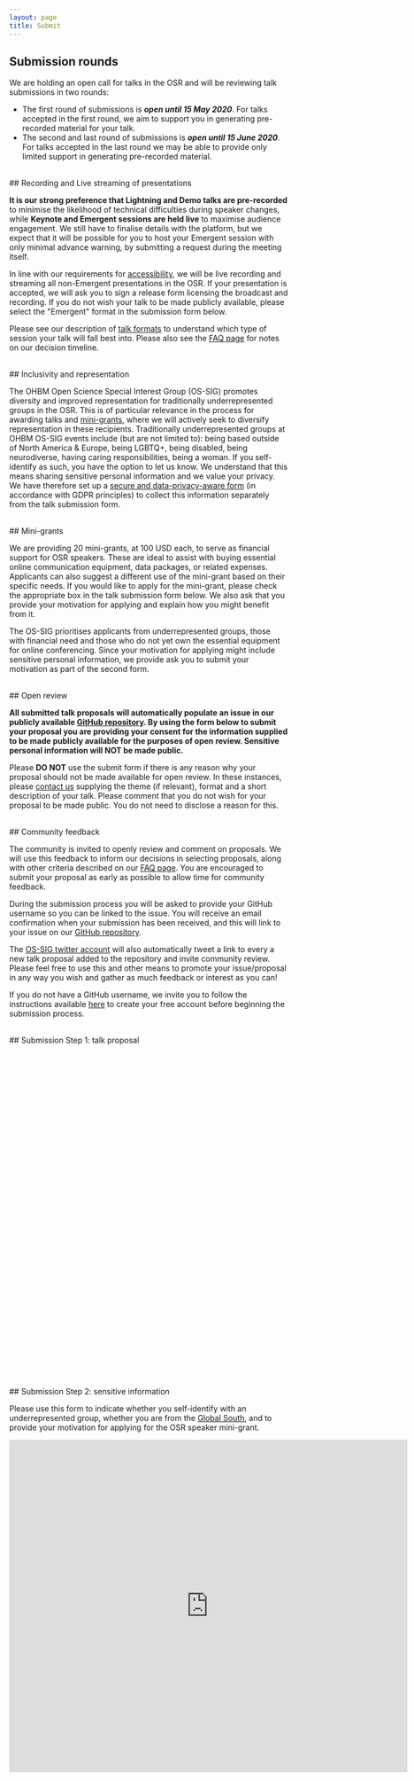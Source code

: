 ```yaml
---
layout: page
title: Submit
---
```


## Submission rounds

We are holding an open call for talks in the OSR and will be reviewing talk submissions in two rounds:

- The first round of submissions is ***open until 15 May 2020***. For talks accepted in the first round, we aim to support you in generating pre-recorded material for your talk.
- The second and last round of submissions is ***open until 15 June 2020***. For talks accepted in the last round we may be able to provide only limited support in generating pre-recorded material.

<br>
## Recording and Live streaming of presentations

**It is our strong preference that Lightning and Demo talks are pre-recorded** to minimise the likelihood of technical difficulties during speaker changes,
while **Keynote and Emergent sessions are held live** to maximise audience engagement.
We still have to finalise details with the platform, but we expect that it will be possible for you to host your Emergent session with only minimal advance warning, by submitting a request during the meeting itself.

In line with our requirements for [accessibility](https://ohbm.github.io/osr2020/access/),
we will be live recording and streaming all non-Emergent presentations in the OSR.
If your presentation is accepted, we will ask you to sign a release form licensing the broadcast and recording.
If you do not wish your talk to be made publicly available, please select the "Emergent" format in the submission form below.

Please see our description of [talk formats](https://ohbm.github.io/osr2020/formats/) to understand which type of session your talk will fall best into.
Please also see the [FAQ page](https://ohbm.github.io/osr2020/faq/) for notes on our decision timeline.

<br>
## Inclusivity and representation

The OHBM Open Science Special Interest Group (OS-SIG) promotes diversity and improved representation for traditionally underrepresented groups in the OSR.
This is of particular relevance in the process for awarding talks and [mini-grants](#minigrants), where we will actively seek to diversify representation in these recipients.
Traditionally underrepresented groups at OHBM OS-SIG events include (but are not limited to): being based outside of North America & Europe, being LGBTQ+, being disabled, being neurodiverse, having caring responsibilities, being a woman.
If you self-identify as such, you have the option to let us know.
We understand that this means sharing sensitive personal information and we value your privacy.
We have therefore set up a [secure and data-privacy-aware form](#framasoft) (in accordance with GDPR principles) to collect this information separately from the talk submission form.


<div id="minigrants"></div>
<br>
## Mini-grants

We are providing 20 mini-grants, at 100 USD each, to serve as financial support for OSR speakers.
These are ideal to assist with buying essential online communication equipment, data packages, or related expenses.
Applicants can also suggest a different use of the mini-grant based on their specific needs.
If you would like to apply for the mini-grant, please check the appropriate box in the talk submission form below.
We also ask that you provide your motivation for applying and explain how you might benefit from it.

The OS-SIG prioritises applicants from underrepresented groups, those with financial need and those who do not yet own the essential equipment for online conferencing.
Since your motivation for applying might include sensitive personal information, we provide ask you to submit your motivation as part of the second form.

<br>
## Open review

**All submitted talk proposals will automatically populate an issue in our publicly available [GitHub repository](https://github.com/ohbm/osr2020/issues).
By using the form below to submit your proposal you are providing your consent for the information supplied to be made publicly available for the purposes of open review.
Sensitive personal information will NOT be made public.**

Please **DO NOT** use the submit form if there is any reason why your proposal should not be made available for open review.
In these instances, please [contact us](https://ohbm.github.io/osr2020/contact/) supplying the theme (if relevant), format and a short description of your talk.
Please comment that you do not wish for your proposal to be made public.
You do not need to disclose a reason for this.

<br>
## Community feedback

The community is invited to openly review and comment on proposals.
We will use this feedback to inform our decisions in selecting proposals,
along with other criteria described on our [FAQ page](https://ohbm.github.io/osr2020/faq/).
You are encouraged to submit your proposal as early as possible to allow time for community feedback.

During the submission process you will be asked to provide your GitHub username so you can be linked to the issue.
You will receive an email confirmation when your submission has been received,
and this will link to your issue on our [GitHub repository](https://github.com/ohbm/osr2020/issues).

The [OS-SIG twitter account](https://twitter.com/ohbmopen) will also automatically tweet a link to every a new talk proposal added to the repository and invite community review.
Please feel free to use this and other means to promote your issue/proposal in any way you wish and gather as much feedback or interest as you can!

If you do not have a GitHub username, we invite you to follow the instructions available [here](https://github.com/join) to create your free account before beginning the submission process.



<div id="tripetto"></div>
<br>
## Submission Step 1: talk proposal

<div style="--aspect-ratio: 3/4;">
  <iframe
    id="tripetto1"
    width="720"
    height="600"
    frameborder="0"
    marginheight="0"
    marginwidth="0"
  >
  </iframe>
</div>

<script>
var tripettoElement = document.getElementById("tripetto1");
var tripettoDoc = tripettoElement.contentWindow || tripettoElement.contentDocument.document || tripettoElement.contentDocument;
tripettoDoc.document.open();
tripettoDoc.document.write(decodeURI("%3Cbody%3E%3Cscript%20src=%22https://unpkg.com/tripetto-collector%22%3E%3C/script%3E%0A%3Cscript%20src=%22https://unpkg.com/tripetto-collector-rolling%22%3E%3C/script%3E%0A%3Cscript%20src=%22https://unpkg.com/tripetto-services%22%3E%3C/script%3E%0A%3Cscript%3E%0ATripettoServices.init(%7B%20token:%20%22eyJhbGciOiJIUzI1NiIsInR5cCI6IkpXVCJ9.eyJ1c2VyIjoiMVhoNkFIMmVBU2JuV2JqeGE5dk1pT04yMnpxYnE3cjh3TnhuNlZlb01aVT0iLCJkZWZpbml0aW9uIjoiZ283UCtaaVc1QVVKWE8zRDNuRjlpbEg0RlNaZFhmK3IyMzRTM3JRUTZuUT0iLCJ0eXBlIjoiY29sbGVjdCJ9.UN6b6JZc4-W80oznWvYijXwm9HPMGhd2NSY8xVqYhVo%22%20%7D);%0A%0ATripettoCollectorRolling.run(%7B%0A%20%20%20%20element:%20document.body,%0A%20%20%20%20definition:%20TripettoServices.definition,%0A%20%20%20%20style:%20TripettoServices.style,%0A%20%20%20%20onFinish:%20TripettoServices.onFinish,%0A%20%20%20%20onAttachment:%20TripettoServices.onAttachment%0A%7D);%0A%3C/script%3E%3C/body%3E"));
tripettoDoc.document.close();
</script>


<div id="framasoft"></div>
<br>
## Submission Step 2: sensitive information

Please use this form to indicate whether you self-identify with an underrepresented group,
whether you are from the [Global South](https://en.wikipedia.org/wiki/Global_South), and to provide your motivation for applying for the OSR speaker mini-grant.

<div style="--aspect-ratio: 3/4;">
  <iframe
    src="https://framaforms.org/open-science-room-talk-application-step-2-1587630815"
    width="720"
    height="600"
    frameborder="0"
    marginheight="0"
    marginwidth="0"
  >
  </iframe>
</div>

